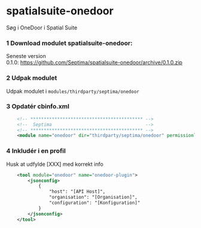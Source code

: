 # spatialsuite-onedoor
Søg i OneDoor i Spatial Suite

### 1 Download modulet spatialsuite-onedoor:
Seneste version  
      0.1.0: https://github.com/Septima/spatialsuite-onedoor/archive/0.1.0.zip

### 2 Udpak modulet
Udpak modulet i `modules/thirdparty/septima/onedoor`

### 3 Opdatér cbinfo.xml
```xml
    <!-- ****************************************** --> 
    <!--  Septima                                   --> 
    <!-- ****************************************** --> 
    <module name="onedoor" dir="thirdparty/septima/onedoor" permissionlevel="public"/>
```

### 4 Inkludér i en profil  
Husk at udfylde [XXX] med korrekt info  
```xml
    <tool module="onedoor" name="onedoor-plugin">
        <jsonconfig>
            {
                "host": "[API Host]",
                "organisation": "[Organisation]",
                "configuration": "[Konfiguration]"
            }
        </jsonconfig>
    </tool>
```
